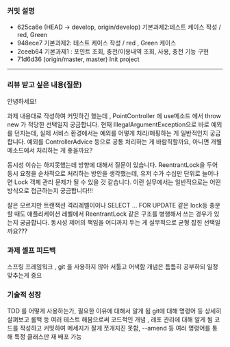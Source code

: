 ### **커밋 설명**

* 625ca6e (HEAD -> develop, origin/develop) 기본과제2:테스트 케이스 작성 / red, Green
* 948ece7 기본과제2: 테스트 케이스 작성 / red , Green 케이스
* 2ceeb64 기본과제1 : 포인트 조회, 충전/이용내역 조회, 사용, 충전 기능 구현
* 71d6d36 (origin/master, master) Init project

---
### **리뷰 받고 싶은 내용(질문)**

안녕하세요!

과제 내용대로 작성하여 커밋하긴 했는데 , PointController 에 use메소드 에서 throw new 가 적당한 선택일지 궁금합니다.
현재 IllegalArgumentException으로 바로 예외를 던지는데, 실제 서비스 환경에서는 예외를 어떻게 처리/매핑하는 게 일반적인지 궁금합니다. 예외를 ControllerAdvice 등으로 공통 처리하는 게 바람직할까요, 아니면 개별 메소드에서 처리하는 게 좋을까요?


동시성 이슈는 하지못했는데 방향에 대해서 질문이 있습니다.
ReentrantLock을 두어 동시 요청을 순차적으로 처리하는 방안을 생각했는데, 유저 수가 수십만 단위로 늘어나면 Lock 객체 관리  문제가 될 수 있을 것 같습니다. 이런 실무에서는  일반적으로는 어떤 방식으로 접근하는지 궁금합니다!!!

잘은 모르지만 트랜잭션 격리레벨이이나 SELECT ... FOR UPDATE 같은 lock등 충분할 때도 애플리케이션 레벨에서 ReentrantLock 같은 구조를 병행해서 쓰는 경우가 있는지 궁금합니다.  동시성 제어의 책임을 어디까지 두는 게 실무적으로 균형 잡힌 선택일까요???



### **과제 셀프 피드백**

스프링 프레임워크 , git 을 사용하지 않아 
서툴고 어색함 개념은 틈틈히 공부하되 일정 맞추는게 중요



### 기술적 성장

TDD 를 어떻게 사용하는가, 필요한 이유에 대해서 알게 됨
git에 대해 명령어 등 상세히 살펴보고 롤백 등 여러 테스트 해봄으로써 코드적인 개념 , 레포 관리에 대해 알게 됨
코드를 작성하고 커밋하여 메세지가 잘게 쪼개지진 못함, --amend 등 여러 명령어를 통해 특정 클래스만 재 배포 가능



